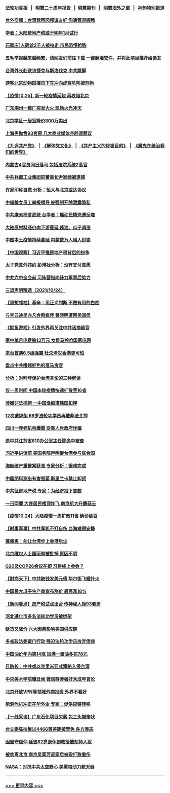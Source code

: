 #### [法轮功真相](https://github.com/gfw-breaker/truth/blob/master/README.md?t=0) &nbsp;&nbsp;|&nbsp;&nbsp; [明慧二十周年报告](https://github.com/gfw-breaker/mh-reports/blob/master/README.md?t=0) &nbsp;&nbsp;|&nbsp;&nbsp;[明慧期刊](https://github.com/gfw-breaker/mh-qikan) &nbsp;&nbsp;|&nbsp;&nbsp; [明慧海外之窗](https://github.com/gfw-breaker/mh-news/blob/master/README.md?t=0) &nbsp;&nbsp;|&nbsp;&nbsp; [神韵特别报道](https://github.com/gfw-breaker/mh-news/blob/master/shenyun.md?t=0)
#### [台外交部：台湾梵蒂冈邦谊友好 沟通管道顺畅](../pages/nsc413/n13328091.md?t=10252052) 
#### [学者：大陆房地产税或于明年1月试行](../pages/nsc413/n13327916.md?t=10252052) 
#### [石家庄1人确诊2千人被拉走 市民恐慌抢购](../pages/nsc413/n13327879.md?t=10252052) 
#### 五毛举报越来越频繁，请网友们前往下载 [一键翻墙软件](https://github.com/gfw-breaker/ssr-accounts)，并将此项目推荐给亲友
#### [台湾外长赴欧访捷克与斯洛伐克 中共跳脚](../pages/nsc413/n13327871.md?t=10252052) 
#### [游客北京动物园擅自下车冲向虎群吼叫被刑拘](../pages/nsc413/n13328020.md?t=10252052) 
#### [【疫情10.25】新一轮疫情延烧 再攻陷北京](../pages/nsc413/n13327865.md?t=10252052) 
#### [广东潮州一鞋厂突发大火 现场火光冲天](../pages/nsc413/n13328004.md?t=10252052) 
#### [北京学区一居室降价300万卖出](../pages/nsc413/n13327513.md?t=10252052) 
#### [上海男抛售93套房 几大商业媒体齐辟谣惹议](../pages/nsc413/n13327803.md?t=10252052) 
#### [《九评共产党》](https://github.com/begood0513/9ping.md/blob/master/README.md) &nbsp;|&nbsp; [《解体党文化》](../../../../jtdwh.md/blob/master/README.md)  &nbsp;|&nbsp; [《共产主义的终极目的》](../../../../gczydzjmd.md/blob/master/README.md) &nbsp;|&nbsp; [《魔鬼在统治我们的世界》](../../../../mgztzwmdsj.md/blob/master/README.md) 
#### [内蒙古4官员同日落马 包括法院系统2高官](../pages/nsc413/n13327844.md?t=10252052) 
#### [中共兵器工业集团前董事长尹家绪被逮捕](../pages/nsc413/n13327665.md?t=10252052) 
#### [许家印称自救 分析：恒大与北京或达协议](../pages/nsc413/n13327649.md?t=10252052) 
#### [中储粮女员工举报领导 被强制开除泄露隐私](../pages/nsc413/n13327235.md?t=10252052) 
#### [中共鹰派扬言武统 台学者：煽动民情恐遭反噬](../pages/nsc413/n13327343.md?t=10252052) 
#### [大陆原材料涨价向下游蔓延 酱油、瓜子调涨](../pages/nsc413/n13327187.md?t=10252052) 
#### [中国本土疫情持续蔓延 内蒙数万人陷入封锁](../pages/nsc413/n13327394.md?t=10252052) 
#### [【中国观察】习近平推房地产税背后的纷争](../pages/nsc413/n13327231.md?t=10252052) 
#### [太子党意外违约 彭博社分析：没有支付意愿](../pages/nsc413/n13325267.md?t=10252052) 
#### [中共六中全会前 习阵营指向孙力军背后势力](../pages/nsc413/n13325349.md?t=10252052) 
#### [三退声明精选（2021/10/24）](../pages/nsc413/n13327220.md?t=10252052) 
#### [【思想领袖】基辛：用正义判断 不做有用的白痴](../pages/nsc413/n13297585.md?t=10252052) 
#### [与李云迪吴亦凡合照疯传 黄晓明遭网民调侃](../pages/nsc413/n13326970.md?t=10252052) 
#### [《鱿鱼游戏》引发外界再关注中共活摘器官](../pages/nsc413/n13324915.md?t=10252052) 
#### [家中单月电费逾13万元 女星马羚呛国家电网](../pages/nsc413/n13326714.md?t=10252052) 
#### [来台首遇6.5级强震 杜汶泽叹香港更可怕](../pages/nsc413/n13326596.md?t=10252052) 
#### [盘点中共嗜赌好色的落马贪官](../pages/nsc413/n13326872.md?t=10252052) 
#### [分析：对拜登保护台湾言论的三种解读](../pages/nsc413/n13325462.md?t=10252052) 
#### [仅一周时间 中国本轮疫情快速扩散至16省](../pages/nsc413/n13326676.md?t=10252052) 
#### [涉嫌非法捕捞 一中国渔船遭韩国扣押](../pages/nsc413/n13326765.md?t=10252052) 
#### [12次遭绑架 69岁法轮功学员再被非法关押](../pages/nsc413/n13320677.md?t=10252052) 
#### [四川一养老机构爆雷 受害人斥政府诈骗](../pages/nsc413/n13326519.md?t=10252052) 
#### [原中共江苏省610办公室主任陈逸中被查](../pages/nsc413/n13326486.md?t=10252052) 
#### [习近平讲话前 美国务院声明促台湾参与联合国](../pages/nsc413/n13326560.md?t=10252052) 
#### [海航破产重整案获准 专家分析：很难完成](../pages/nsc413/n13326365.md?t=10252052) 
#### [中国肥料测出有害细菌 斯里兰卡禁止卸货](../pages/nsc413/n13326311.md?t=10252052) 
#### [中共征房地产税 专家：为经济投下变数](../pages/nsc413/n13326001.md?t=10252052) 
#### [一日两爆 大连居民楼顶炸飞 南京航大升蘑菇云](../pages/nsc413/n13326057.md?t=10252052) 
#### [【疫情10.24】大陆疫情一周扩散11省 确诊破百](../pages/nsc413/n13325845.md?t=10252052) 
#### [【时事军事】中共军机不打自伤 台海难得安静](../pages/nsc413/n13325558.md?t=10252052) 
#### [蓬佩奥：勿让台湾步上香港后尘](../pages/nsc413/n13325947.md?t=10252052) 
#### [北京维权人士国丽堃被批捕 原因不明](../pages/nsc413/n13325824.md?t=10252052) 
#### [G20及COP26会议在即 习将线上参会？](../pages/nsc413/n13325832.md?t=10252052) 
#### [【财商天下】中共缺钱发美元债 华尔街飞蛾扑火](../pages/nsc413/n13325533.md?t=10252052) 
#### [中国最大瓜子生产商宣布涨价 最高涨18%](../pages/nsc413/n13325234.md?t=10252052) 
#### [【新闻看点】房产税试点出台 传神秘人抛93套房](../pages/nsc413/n13325128.md?t=10252052) 
#### [河北遵化市多名法轮功学员被绑架](../pages/nsc413/n13325194.md?t=10252052) 
#### [缺货又涨价 六大因素影响美国供应链](../pages/nsc413/n13325181.md?t=10252052) 
#### [多省政法委敲门行动 强迫法轮功学员放弃信仰](../pages/nsc413/n13325102.md?t=10252052) 
#### [中国油价年内第14涨 加满一箱油多花78元](../pages/nsc413/n13325147.md?t=10252052) 
#### [日防长：中共或以克里米亚式策略入侵台湾](../pages/nsc413/n13324947.md?t=10252052) 
#### [中央美术学院曝丑闻 微信群涉强奸未成年言论](../pages/nsc413/n13324956.md?t=10252052) 
#### [北京开放VPN等领域外商投资 外界不看好](../pages/nsc413/n13325027.md?t=10252052) 
#### [能源危机冲击在华外企 专家：促供应链转移](../pages/nsc413/n13324933.md?t=10252052) 
#### [【一线采访】广东石化项目欠薪 包工头揭惨状](../pages/nsc413/n13324844.md?t=10252052) 
#### [台立委陈柏惟以4466票差距被罢免 各方表态](../pages/nsc413/n13324597.md?t=10252052) 
#### [因坚守信仰 延吉82岁退休副教授被劫持入狱](../pages/nsc413/n13322611.md?t=10252052) 
#### [被劝离北京 南京吴菊芳返家后被殴打致重伤](../pages/nsc413/n13324745.md?t=10252052) 
#### [NASA：对抗中共太空野心 美需核动力航天器](../pages/nsc413/n13324662.md?t=10252052) 

----
#### [ >>> 更早内容 <<< ](../indexes/nsc413-earlier.md)
